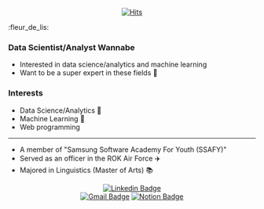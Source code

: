 <div align=center>
  
[![Hits](https://hits.seeyoufarm.com/api/count/incr/badge.svg?url=https%3A%2F%2Fgithub.com%2Fghleex%2F&count_bg=%2300ADEF&title_bg=%23555555&icon=&icon_color=%23E7E7E7&title=hits&edge_flat=false)](https://github.com/ghleex/)

</div>
:fleur_de_lis:

### Data Scientist/Analyst Wannabe
- Interested in data science/analytics and machine learning
- Want to be a super expert in these fields :dash:

### Interests
- Data Science/Analytics :floppy_disk:
- Machine Learning :robot:
- Web programming

------
- A member of "Samsung Software Academy For Youth (SSAFY)" 
- Served as an officer in the ROK Air Force :airplane: 
- Majored in Linguistics (Master of Arts) :books: 


<div align=center>
  
[![Linkedin Badge](https://img.shields.io/badge/-LinkedIn-blue?style=flat-square&logo=Linkedin&logoColor=white&link=https://bit.ly/2O670OE)](https://bit.ly/2O670OE)	
[![Gmail Badge](https://img.shields.io/badge/Gmail-d14836?style=flat-square&logo=Gmail&logoColor=white&link=mailto:ghleex@gmail.com)](mailto:ghleex@gmail.com)
[![Notion Badge](https://img.shields.io/badge/Notion-000000?style=flat-square&logo=notion&link=https://bit.ly/3lD1cbX)](https://bit.ly/3lD1cbX)

</div>





<!--
**ghleex/ghleex** is a ✨ _special_ ✨ repository because its `README.md` (this file) appears on your GitHub profile.

Here are some ideas to get you started:
  [![Tech Blog Badge](http://img.shields.io/badge/-Tech%20blog-black?style=flat-square&logo=github&link=https://zzsza.github.io/)](https://ghleex.github.io/)
  
  [![Youtube Badge](https://img.shields.io/badge/Youtube-ff0000?style=flat-square&logo=youtube&link=https://www.youtube.com/c/kyleschool)](https://www.youtube.com/c/주소 넣기)
  
- 🔭 I’m currently working on ...
- 🌱 I’m currently learning ...
- 👯 I’m looking to collaborate on ...
- 🤔 I’m looking for help with ...
- 💬 Ask me about ...

- 😄 Pronouns: ...
- ⚡ Fun fact: ...
- Notion url: https://bit.ly/3lD1cbX
- Projects url: https://bit.ly/2MTqxkQ
-->
